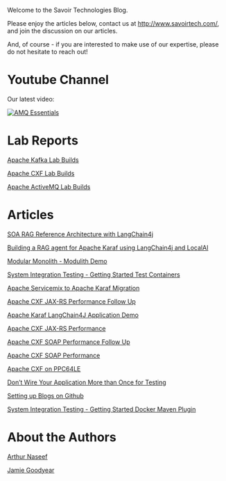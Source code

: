 Welcome to the Savoir Technologies Blog.

Please enjoy the articles below, contact us at
<http://www.savoirtech.com/>, and join the discussion on our articles.

And, of course - if you are interested to make use of our expertise,
please do not hesitate to reach out\!

# Youtube Channel

Our latest video:

[![AMQ Essentials](https://img.youtube.com/vi/PtPuR0qcE0c/0.jpg)](https://www.youtube.com/watch?v=PtPuR0qcE0c)


# Lab Reports

[Apache Kafka Lab Builds](https://github.com/savoirtech/apache-kafka-report)

[Apache CXF Lab Builds](https://github.com/savoirtech/apache-cxf-report)

[Apache ActiveMQ Lab Builds](https://github.com/savoirtech/apache-activemq-report)

# Articles

[SOA RAG Reference Architecture with LangChain4j](https://github.com/savoirtech/soa-rag-reference-architecture)

[Building a RAG agent for Apache Karaf using LangChain4j and LocalAI](https://github.com/savoirtech/apache-karaf-learning-rag)

[Modular Monolith - Modulith Demo](https://github.com/savoirtech/modulith-demo)

[System Integration Testing - Getting Started Test Containers](https://github.com/savoirtech/black-box-system-test-tc)

[Apache Servicemix to Apache Karaf Migration](https://github.com/savoirtech/apache-servicemix-to-apache-karaf-migration)

[Apache CXF JAX-RS Performance Follow Up](https://github.com/savoirtech/apache-cxf-jax-rs-performance-followup)

[Apache Karaf LangChain4J Application Demo](https://github.com/savoirtech/apache-karaf-langchain4j-demo)

[Apache CXF JAX-RS Performance](https://github.com/savoirtech/apache-cxf-jax-rs-performance)

[Apache CXF SOAP Performance Follow Up](https://github.com/savoirtech/apache-cxf-soap-performance-followup)

[Apache CXF SOAP Performance](https://github.com/savoirtech/apache-cxf-soap-performance)

[Apache CXF on PPC64LE](https://github.com/savoirtech/apache-cxf-ppc64le)

[Don’t Wire Your Application More than Once for
Testing](https://github.com/savoirtech/black-box-system-test)

[Setting up Blogs on Github](https://github.com/savoirtech/github-blog)

[System Integration Testing - Getting Started Docker Maven Plugin](https://github.com/savoirtech/black-box-system-test-dmp)

# About the Authors

[Arthur Naseef](authors/ArthurNaseef.md)

[Jamie Goodyear](authors/JamieGoodyear.md)
